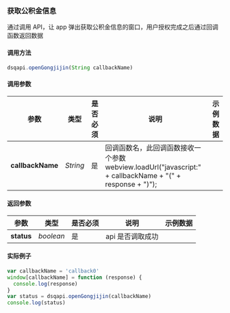 ### 获取公积金信息

  通过调用 API，让 app 弹出获取公积金信息的窗口，用户授权完成之后通过回调函数返回数据

#### 调用方法
```js
dsqapi.openGongjijin(String callbackName)
```

#### 调用参数
| 参数       | 类型      | 是否必须 | 说明    | 示例数据         |
| -------   | -------  | ------- | ------- | ------- |
| **callbackName** | *String* | 是 | 回调函数名，此回调函数接收一个参数 webview.loadUrl("javascript:" + callbackName + "(" + response + ")");| |

#### 返回参数
| 参数       | 类型      | 是否必须 | 说明    | 示例数据         |
| -------   | -------  | ------- | ------- | -------     |
| **status** | *boolean* | 是   | api 是否调取成功 |  |

#### 实际例子
```js
var callbackName = 'callback0'
window[callbackName] = function (response) {
  console.log(response)
}
var status = dsqapi.openGongjijin(callbackName)
console.log(status)
```
